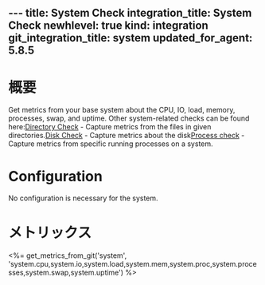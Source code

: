 --- title: System Check integration_title: System Check newhlevel: true kind: integration git_integration_title: system
updated_for_agent: 5.8.5
---
# 概要

Get metrics from your base system about the CPU, IO, load, memory, processes, swap, and uptime. Other system-related checks can be found here:[Directory Check](/integrations/directory) - Capture metrics from the files in given directories.[Disk Check](/integrations/disk) - Capture metrics about the disk[Process check](/integrations/process/) - Capture metrics from specific running processes on a system.

# Configuration

No configuration is necessary for the system.

# メトリックス

<%= get_metrics_from_git('system', 'system.cpu,system.io,system.load,system.mem,system.proc,system.processes,system.swap,system.uptime') %>
